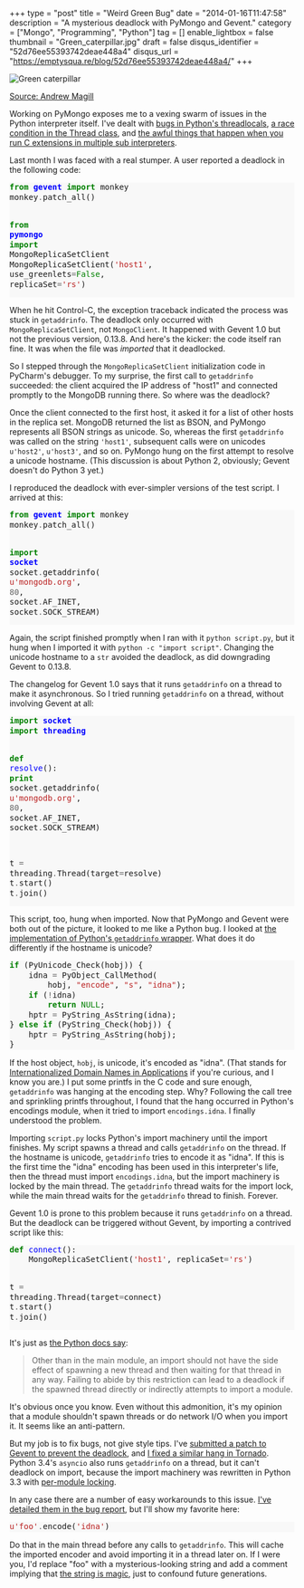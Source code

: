 +++
type = "post"
title = "Weird Green Bug"
date = "2014-01-16T11:47:58"
description = "A mysterious deadlock with PyMongo and Gevent."
category = ["Mongo", "Programming", "Python"]
tag = []
enable_lightbox = false
thumbnail = "Green_caterpillar.jpg"
draft = false
disqus_identifier = "52d76ee55393742deae448a4"
disqus_url = "https://emptysqua.re/blog/52d76ee55393742deae448a4/"
+++

<p><img style="display:block; margin-left:auto; margin-right:auto;" src="Green_caterpillar.jpg" alt="Green caterpillar" title="Green caterpillar" /></p>
<p><span style="color:gray"><a href="http://commons.wikimedia.org/wiki/File:Green_caterpillar_(1).jpg">Source: Andrew Magill</a></span></p>
<p>Working on PyMongo exposes me to a vexing swarm of issues in the Python interpreter itself. I've dealt with <a href="/another-thing-about-pythons-threadlocals/">bugs in Python's threadlocals</a>, <a href="/night-of-the-living-thread/">a race condition in the Thread class</a>, and <a href="/python-c-extensions-and-mod-wsgi/">the awful things that happen when you run C extensions in multiple sub interpreters</a>.</p>
<p>Last month I was faced with a real stumper. A user reported a deadlock in the following code:</p>
<div class="codehilite" style="background: #f8f8f8"><pre style="line-height: 125%"><span style="color: #008000; font-weight: bold">from</span> <span style="color: #0000FF; font-weight: bold">gevent</span> <span style="color: #008000; font-weight: bold">import</span> monkey
monkey<span style="color: #666666">.</span>patch_all()

<span style="color: #008000; font-weight: bold">from</span> <span style="color: #0000FF; font-weight: bold">pymongo</span> <span style="color: #008000; font-weight: bold">import</span> MongoReplicaSetClient
MongoReplicaSetClient(<span style="color: #BA2121">&#39;host1&#39;</span>, use_greenlets<span style="color: #666666">=</span><span style="color: #008000">False</span>, replicaSet<span style="color: #666666">=</span><span style="color: #BA2121">&#39;rs&#39;</span>)
</pre></div>


<p>When he hit Control-C, the exception traceback indicated the process was stuck in <code>getaddrinfo</code>. The deadlock only occurred with <code>MongoReplicaSetClient</code>, not <code>MongoClient</code>. It happened with Gevent 1.0 but not the previous version, 0.13.8. And here's the kicker: the code itself ran fine. It was when the file was <em>imported</em> that it deadlocked.</p>
<p>So I stepped through the <code>MongoReplicaSetClient</code> initialization code in PyCharm's debugger. To my surprise, the first call to <code>getaddrinfo</code> succeeded: the client acquired the IP address of "host1" and connected promptly to the MongoDB running there. So where was the deadlock?</p>
<p>Once the client connected to the first host, it asked it for a list of other hosts in the replica set. MongoDB returned the list as BSON, and PyMongo represents all BSON strings as unicode. So, whereas the first <code>getaddrinfo</code> was called on the string <code>'host1'</code>, subsequent calls were on unicodes <code>u'host2'</code>, <code>u'host3'</code>, and so on. PyMongo hung on the first attempt to resolve a unicode hostname. (This discussion is about Python 2, obviously; Gevent doesn't do Python 3 yet.)</p>
<p>I reproduced the deadlock with ever-simpler versions of the test script. I arrived at this:</p>
<div class="codehilite" style="background: #f8f8f8"><pre style="line-height: 125%"><span style="color: #008000; font-weight: bold">from</span> <span style="color: #0000FF; font-weight: bold">gevent</span> <span style="color: #008000; font-weight: bold">import</span> monkey
monkey<span style="color: #666666">.</span>patch_all()

<span style="color: #008000; font-weight: bold">import</span> <span style="color: #0000FF; font-weight: bold">socket</span>
socket<span style="color: #666666">.</span>getaddrinfo(
    <span style="color: #BA2121">u&#39;mongodb.org&#39;</span>,
    <span style="color: #666666">80</span>,
    socket<span style="color: #666666">.</span>AF_INET,
    socket<span style="color: #666666">.</span>SOCK_STREAM)
</pre></div>


<p>Again, the script finished promptly when I ran with it <code>python script.py</code>, but it hung when I imported it with <code>python -c "import script"</code>. Changing the unicode hostname to a <code>str</code> avoided the deadlock, as did downgrading Gevent to 0.13.8.</p>
<p>The changelog for Gevent 1.0 says that it runs <code>getaddrinfo</code> on a thread to make it asynchronous. So I tried running <code>getaddrinfo</code> on a thread, without involving Gevent at all:</p>
<div class="codehilite" style="background: #f8f8f8"><pre style="line-height: 125%"><span style="color: #008000; font-weight: bold">import</span> <span style="color: #0000FF; font-weight: bold">socket</span>
<span style="color: #008000; font-weight: bold">import</span> <span style="color: #0000FF; font-weight: bold">threading</span>

<span style="color: #008000; font-weight: bold">def</span> <span style="color: #0000FF">resolve</span>():
    <span style="color: #008000; font-weight: bold">print</span> socket<span style="color: #666666">.</span>getaddrinfo(
        <span style="color: #BA2121">u&#39;mongodb.org&#39;</span>,
        <span style="color: #666666">80</span>,
        socket<span style="color: #666666">.</span>AF_INET,
        socket<span style="color: #666666">.</span>SOCK_STREAM)

t <span style="color: #666666">=</span> threading<span style="color: #666666">.</span>Thread(target<span style="color: #666666">=</span>resolve)
t<span style="color: #666666">.</span>start()
t<span style="color: #666666">.</span>join()
</pre></div>


<p>This script, too, hung when imported. Now that PyMongo and Gevent were both out of the picture, it looked to me like a Python bug. I looked at <a href="http://hg.python.org/cpython/file/84cf25da86e8/Modules/socketmodule.c#l4134">the implementation of Python's <code>getaddrinfo</code> wrapper</a>. What does it do differently if the hostname is unicode?</p>
<div class="codehilite" style="background: #f8f8f8"><pre style="line-height: 125%"><span style="color: #008000; font-weight: bold">if</span> (PyUnicode_Check(hobj)) {
    idna <span style="color: #666666">=</span> PyObject_CallMethod(
        hobj, <span style="color: #BA2121">&quot;encode&quot;</span>, <span style="color: #BA2121">&quot;s&quot;</span>, <span style="color: #BA2121">&quot;idna&quot;</span>);
    <span style="color: #008000; font-weight: bold">if</span> (<span style="color: #666666">!</span>idna)
        <span style="color: #008000; font-weight: bold">return</span> <span style="color: #008000">NULL</span>;
    hptr <span style="color: #666666">=</span> PyString_AsString(idna);
} <span style="color: #008000; font-weight: bold">else</span> <span style="color: #008000; font-weight: bold">if</span> (PyString_Check(hobj)) {
    hptr <span style="color: #666666">=</span> PyString_AsString(hobj);
}
</pre></div>


<p>If the host object, <code>hobj</code>, is unicode, it's encoded as "idna". (That stands for <a href="http://docs.python.org/2/library/codecs.html#module-encodings.idna">Internationalized Domain Names in Applications</a> if you're curious, and I know you are.) I put some printfs in the C code and sure enough, <code>getaddrinfo</code> was hanging at the encoding step. Why? Following the call tree and sprinkling printfs throughout, I found that the hang occurred in Python's encodings module, when it tried to import <code>encodings.idna</code>. I finally understood the problem.</p>
<p>Importing <code>script.py</code> locks Python's import machinery until the import finishes. My script spawns a thread and calls <code>getaddrinfo</code> on the thread. If the hostname is unicode, <code>getaddrinfo</code> tries to encode it as "idna". If this is the first time the "idna" encoding has been used in this interpreter's life, then the thread must import <code>encodings.idna</code>, but the import machinery is locked by the main thread. The <code>getaddrinfo</code> thread waits for the import lock, while the main thread waits for the <code>getaddrinfo</code> thread to finish. Forever.</p>
<p>Gevent 1.0 is prone to this problem because it runs <code>getaddrinfo</code> on a thread. But the deadlock can be triggered without Gevent, by importing a contrived script like this:</p>
<div class="codehilite" style="background: #f8f8f8"><pre style="line-height: 125%"><span style="color: #008000; font-weight: bold">def</span> <span style="color: #0000FF">connect</span>():
    MongoReplicaSetClient(<span style="color: #BA2121">&#39;host1&#39;</span>, replicaSet<span style="color: #666666">=</span><span style="color: #BA2121">&#39;rs&#39;</span>)

t <span style="color: #666666">=</span> threading<span style="color: #666666">.</span>Thread(target<span style="color: #666666">=</span>connect)
t<span style="color: #666666">.</span>start()
t<span style="color: #666666">.</span>join()
</pre></div>


<p>It's just as <a href="http://docs.python.org/2/library/threading.html">the Python docs say</a>:</p>
<blockquote>
<p>Other than in the main module, an import should not have the side effect of spawning a new thread and then waiting for that thread in any way. Failing to abide by this restriction can lead to a deadlock if the spawned thread directly or indirectly attempts to import a module.</p>
</blockquote>
<p>It's obvious once you know. Even without this admonition, it's my opinion that a module shouldn't spawn threads or do network I/O when you import it. It seems like an anti-pattern.</p>
<p>But my job is to fix bugs, not give style tips. I've <a href="https://github.com/surfly/gevent/pull/350">submitted a patch to Gevent to prevent the deadlock</a>, and <a href="https://github.com/facebook/tornado/commit/6049e2db60ab0b7919622a2e52ede6442db173e8">I fixed a similar hang in Tornado</a>. Python 3.4's <code>asyncio</code> also runs <code>getaddrinfo</code> on a thread, but it can't deadlock on import, because the import machinery was rewritten in Python 3.3 with <a href="http://docs.python.org/3/whatsnew/3.3.html#a-finer-grained-import-lock">per-module locking</a>.</p>
<p>In any case there are a number of easy workarounds to this issue. <a href="https://jira.mongodb.org/browse/PYTHON-607">I've detailed them in the bug report</a>, but I'll show my favorite here:</p>
<div class="codehilite" style="background: #f8f8f8"><pre style="line-height: 125%"><span style="color: #BA2121">u&#39;foo&#39;</span><span style="color: #666666">.</span>encode(<span style="color: #BA2121">&#39;idna&#39;</span>)
</pre></div>


<p>Do that in the main thread before any calls to <code>getaddrinfo</code>. This will cache the imported encoder and avoid importing it in a thread later on. If I were you, I'd replace "foo" with a mysterious-looking string and add a comment implying that <a href="http://www.catb.org/jargon/html/magic-story.html">the string is magic</a>, just to confound future generations.</p>
